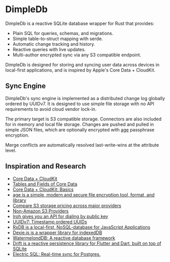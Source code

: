 # DimpleDb

DimpleDb is a reactive SQLite database wrapper for Rust that provides:

- Plain SQL for queries, schemas, and migrations.
- Simple table-to-struct mapping with serde.
- Automatic change tracking and history.
- Reactive queries with live updates.
- Multi-author encrypted sync via any S3 compatible endpoint.

DimpleDb is designed for storing and syncing user data across devices in
local-first applications, and is inspired by Apple's Core Data + CloudKit.


## Sync Engine

DimpleDb's sync engine is implemented as a distributed change log globally
ordered by UUIDv7. It is designed to use simple file storage with no API
requirements to avoid cloud vendor lock-in. 

The primary target is S3 compatible storage. Connectors are also included for
in memory and local file storage. Changes are pushed and pulled in simple JSON
files, which are optionally encrypted with [age](https://github.com/FiloSottile/age)
passphrase encryption. 

Merge conflicts are automatically resolved last-write-wins at the attribute
level.


## Inspiration and Research

- [Core Data + CloudKit](https://developer.apple.com/documentation/CoreData/NSPersistentCloudKitContainer)
- [Tables and Fields of Core Data](https://fatbobman.com/en/posts/tables_and_fields_of_coredata/)
- [Core Data + CloudKit: Basics](https://fatbobman.com/en/posts/coredatawithcloudkit-1/)
- [age is a simple, modern and secure file encryption tool, format, and library](https://github.com/FiloSottile/age)
- [Compare S3 storage pricing across major providers](https://www.s3compare.io/)
- [Non-Amazon S3 Providers](https://github.com/s3fs-fuse/s3fs-fuse/wiki/Non-Amazon-S3)
- [Iroh gives you an API for dialing by public key](https://github.com/n0-computer/iroh)
- [UUIDv7: Timestamp ordered UUIDs](https://datatracker.ietf.org/doc/html/draft-peabody-dispatch-new-uuid-format)
- [RxDB is a local-first, NoSQL-database for JavaScript Applications](https://github.com/pubkey/rxdb)
- [Dexie.js is a wrapper library for indexedDB](https://github.com/dexie/Dexie.js)
- [WatermelondDB: A reactive database framework](https://github.com/nozbe/WatermelonDB)
- [Drift is a reactive persistence library for Flutter and Dart, built on top of SQLite](https://github.com/simolus3/drift)
- [Electric SQL: Real-time sync for Postgres.](https://github.com/electric-sql/electric)

